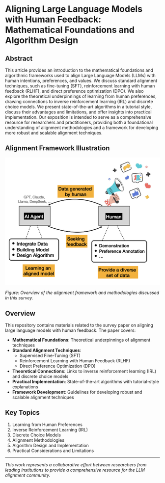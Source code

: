 # Aligning Large Language Models with Human Feedback: Mathematical Foundations and Algorithm Design

## Abstract

This article provides an introduction to the mathematical foundations and algorithmic frameworks used to align Large Language Models (LLMs) with human intentions, preferences, and values. We discuss standard alignment techniques, such as fine-tuning (SFT), reinforcement learning with human feedback (RLHF), and direct preference optimization (DPO). We also explore the theoretical underpinnings of learning from human preferences, drawing connections to inverse reinforcement learning (IRL) and discrete choice models. We present state-of-the-art algorithms in a tutorial style, discuss their advantages and limitations, and offer insights into practical implementation. Our exposition is intended to serve as a comprehensive resource for researchers and practitioners, providing both a foundational understanding of alignment methodologies and a framework for developing more robust and scalable alignment techniques.

## Alignment Framework Illustration

![Alignment Illustration](./images/illustration.png)

*Figure: Overview of the alignment framework and methodologies discussed in this survey.*

## Overview

This repository contains materials related to the survey paper on aligning large language models with human feedback. The paper covers:

- **Mathematical Foundations**: Theoretical underpinnings of alignment techniques
- **Standard Alignment Techniques**:
  - Supervised Fine-Tuning (SFT)
  - Reinforcement Learning with Human Feedback (RLHF)
  - Direct Preference Optimization (DPO)
- **Theoretical Connections**: Links to inverse reinforcement learning (IRL) and discrete choice models
- **Practical Implementation**: State-of-the-art algorithms with tutorial-style explanations
- **Framework Development**: Guidelines for developing robust and scalable alignment techniques

## Key Topics

1. Learning from Human Preferences
2. Inverse Reinforcement Learning (IRL)
3. Discrete Choice Models
4. Alignment Methodologies
5. Algorithm Design and Implementation
6. Practical Considerations and Limitations

---

*This work represents a collaborative effort between researchers from leading institutions to provide a comprehensive resource for the LLM alignment community.*
